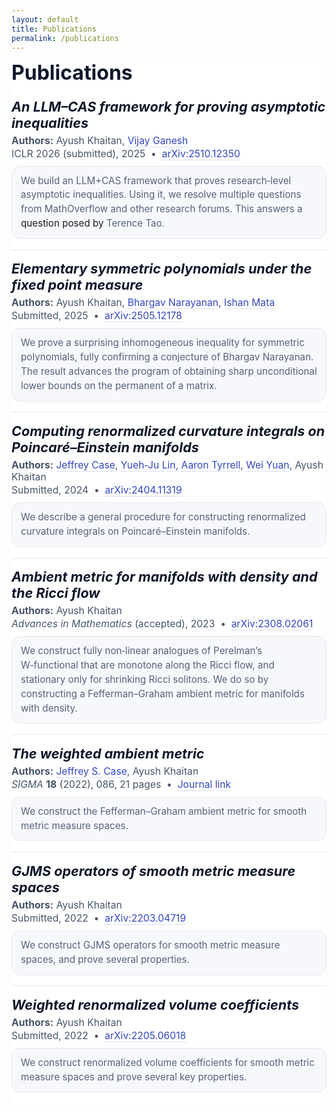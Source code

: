 ```yaml
---
layout: default
title: Publications
permalink: /publications
---
```


<!-- Publications (clean, white, un-numbered, always-visible summaries) -->
<section id="publications" class="pubs">

  <h1 class="pubs__title">Publications</h1>

  <!-- Paper: LLM–CAS -->
  <article class="pub">
    <h2 class="pub__title"><em>An LLM–CAS framework for proving asymptotic inequalities</em></h2>
    <div class="pub__authors"><strong>Authors:</strong> Ayush Khaitan, <a href="https://www.cc.gatech.edu/people/vijay-ganesh">Vijay Ganesh</a></div>
    <div class="pub__meta">ICLR 2026 (submitted), 2025 &nbsp;•&nbsp; <a href="https://arxiv.org/abs/2510.12350">arXiv:2510.12350</a></div>
    <div class="pub__summary">
      We build an LLM+CAS framework that proves research‑level asymptotic inequalities. Using it, we resolve multiple questions from MathOverflow and other research forums. This answers a <a hef="https://mathoverflow.net/a/463940/91878">question</a> <a hef="https://terrytao.wordpress.com/2025/05/01/a-proof-of-concept-tool-to-verify-estimates/">posed</a> <a hef="https://terrytao.wordpress.com/2025/05/09/a-tool-to-verify-estimates-ii-a-flexible-proof-assistant/comment-page-1/#comment-688872">by</a> Terence Tao.
    </div>
  </article>

  <!-- Paper: Elementary symmetric polynomials -->
  <article class="pub">
    <h2 class="pub__title"><em>Elementary symmetric polynomials under the fixed point measure</em></h2>
    <div class="pub__authors"><strong>Authors:</strong> Ayush Khaitan, <a href="https://sites.math.rutgers.edu/~narayanan/">Bhargav Narayanan</a>, <a href="https://sites.google.com/site/ishanmata">Ishan Mata</a></div>
    <div class="pub__meta">Submitted, 2025 &nbsp;•&nbsp; <a href="https://arxiv.org/abs/2505.12178">arXiv:2505.12178</a></div>
    <div class="pub__summary">
      We prove a surprising inhomogeneous inequality for symmetric polynomials, fully confirming a conjecture of Bhargav Narayanan. The result advances the program of obtaining sharp unconditional lower bounds on the permanent of a matrix.
    </div>
  </article>

  <!-- Paper: Poincaré–Einstein -->
  <article class="pub">
    <h2 class="pub__title"><em>Computing renormalized curvature integrals on Poincaré–Einstein manifolds</em></h2>
    <div class="pub__authors"><strong>Authors:</strong> <a href="https://sites.google.com/view/jeffreyscase">Jeffrey Case</a>, <a href="https://sites.google.com/view/yuehjulin">Yueh‑Ju Lin</a>, <a href="https://aaron-tyrrell.com">Aaron Tyrrell</a>, <a href="https://www.genealogy.math.ndsu.nodak.edu/id.php?id=241215">Wei Yuan</a>, Ayush Khaitan</div>
    <div class="pub__meta">Submitted, 2024 &nbsp;•&nbsp; <a href="https://arxiv.org/abs/2404.11319">arXiv:2404.11319</a></div>
    <div class="pub__summary">
      We describe a general procedure for constructing renormalized curvature integrals on Poincaré–Einstein manifolds.
    </div>
  </article>

  <!-- Paper: Ambient metric with density + Ricci flow -->
  <article class="pub">
    <h2 class="pub__title"><em>Ambient metric for manifolds with density and the Ricci flow</em></h2>
    <div class="pub__authors"><strong>Authors:</strong> Ayush Khaitan</div>
    <div class="pub__meta"><em>Advances in Mathematics</em> (accepted), 2023 &nbsp;•&nbsp; <a href="https://arxiv.org/abs/2308.02061">arXiv:2308.02061</a></div>
    <div class="pub__summary">
      We construct fully non‑linear analogues of Perelman’s W‑functional that are monotone along the Ricci flow, and stationary only for shrinking Ricci solitons. We do so by constructing a Fefferman–Graham ambient metric for manifolds with density.
    </div>
  </article>

  <!-- Paper: Weighted ambient metric -->
  <article class="pub">
    <h2 class="pub__title"><em>The weighted ambient metric</em></h2>
    <div class="pub__authors"><strong>Authors:</strong> <a href="http://www.personal.psu.edu/jqc5026/">Jeffrey S. Case</a>, Ayush Khaitan</div>
    <div class="pub__meta"><em>SIGMA</em> <strong>18</strong> (2022), 086, 21 pages &nbsp;•&nbsp; <a href="https://www.emis.de/journals/SIGMA/2022/086/">Journal link</a></div>
    <div class="pub__summary">
      We construct the Fefferman–Graham ambient metric for smooth metric measure spaces.
    </div>
  </article>

  <!-- Paper: GJMS (weighted) -->
  <article class="pub">
    <h2 class="pub__title"><em>GJMS operators of smooth metric measure spaces</em></h2>
    <div class="pub__authors"><strong>Authors:</strong> Ayush Khaitan</div>
    <div class="pub__meta">Submitted, 2022 &nbsp;•&nbsp; <a href="https://arxiv.org/abs/2203.04719">arXiv:2203.04719</a></div>
    <div class="pub__summary">
      We construct GJMS operators for smooth metric measure spaces, and prove several properties.
    </div>
  </article>

  <!-- Paper: Weighted renormalized volume coefficients -->
  <article class="pub">
    <h2 class="pub__title"><em>Weighted renormalized volume coefficients</em></h2>
    <div class="pub__authors"><strong>Authors:</strong> Ayush Khaitan</div>
    <div class="pub__meta">Submitted, 2022 &nbsp;•&nbsp; <a href="https://arxiv.org/abs/2205.06018">arXiv:2205.06018</a></div>
    <div class="pub__summary">
      We construct renormalized volume coefficients for smooth metric measure spaces and prove several key properties.
    </div>
  </article>

</section>

<!-- Page-local styles (white / off-white, calm, crisp) -->
<style>
  /* Palette + spacing */
  :root{
    --bg: #ffffff;           /* page background (white) */
    --surface: #ffffff;      /* article surface */
    --t-ink: #0f172a;        /* title/body text */
    --t-mute: #475569;       /* secondary text */
    --t-soft: #55627a;       /* summary text */
    --line: #e6e8ee;         /* light rule/border */
    --chip: #f7f8fc;         /* off-white for the summary box */
    --link: #3347c2;         /* relaxed indigo */
    --link-underline: rgba(51,71,194,.35);
    --r: 14px;               /* rounded radii */
    --x: 18px;               /* horizontal rhythm */
    --y: 14px;               /* vertical rhythm */
  }

  /* Scope styles to this page so we don't fight your site theme */
  .pubs{ 
    background: var(--bg);
    max-width: 900px;
  }
  .pubs__title{
    margin: 0 0 4px 0;
    font-size: 2rem;
    line-height: 1.2;
    color: var(--t-ink);
  }
  .pubs__intro{
    margin: 0 0 20px 0;
    color: var(--t-mute);
    font-size: 1rem;
  }

  .pub{
    padding: calc(var(--y) * 1.2) 0;
    border-top: 1px solid var(--line);
  }
  .pub:first-of-type{ border-top: 0; }

  .pub__title{
    margin: 0 0 6px 0;
    font-size: 1.35rem;
    font-weight: 650;
    color: var(--t-ink);
  }
  .pub__title em{ font-style: italic; }

  .pub__authors,
  .pub__meta{
    margin: 2px 0;
    font-size: 0.98rem;
    color: var(--t-mute);
  }

  .pub__meta a, .pub__authors a{
    color: var(--link);
    text-decoration: none;
    border-bottom: 1px dotted var(--link-underline);
  }
  .pub__meta a:hover, .pub__authors a:hover{
    border-bottom-color: transparent;
  }

  /* Summary box: small, crisp, relaxed */
  .pub__summary{
    margin-top: 10px;
    padding: 12px 14px;
    background: var(--chip);
    border: 1px solid var(--line);
    border-radius: var(--r);
    color: var(--t-soft);
    font-size: 0.95rem;
    line-height: 1.5;
  }

  /* Nice rhythm on narrow screens */
  @media (max-width: 640px){
    .pubs{ padding-right: 2px; }
    .pub__title{ font-size: 1.2rem; }
    .pub__summary{ font-size: 0.94rem; }
  }
</style>
